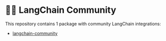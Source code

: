 # 🦜️🔗 LangChain Community

This repository contains 1 package with community LangChain integrations:

- [langchain-community](https://pypi.org/project/langchain-community/)
